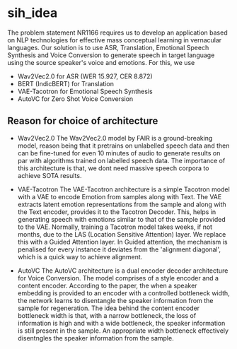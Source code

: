 # sih_idea
The problem statement NR1166 requires us to develop an application based on NLP technologies for effective mass conceptual learning in vernacular languages. 
Our solution is to use ASR, Translation, Emotional Speech Synthesis and Voice Conversion to generate speech in target language using the source speaker's voice and emotions. For this, we use

- Wav2Vec2.0 for ASR (WER 15.927, CER 8.872)
- BERT (IndicBERT) for Translation
- VAE-Tacotron for Emotional Speech Synthesis
- AutoVC for Zero Shot Voice Conversion

## Reason for choice of architecture
- Wav2Vec2.0
The Wav2Vec2.0 model by FAIR is a ground-breaking model, reason being that it pretrains on unlabelled speech data and then can be fine-tuned for even 10 minutes of audio to generate results on par with algorithms trained on labelled speech data. The importance of this architecture is that, we dont need massive speech corpora to achieve SOTA results. 

- VAE-Tacotron
The VAE-Tacotron architecture is a simple Tacotron model with a VAE to encode Emotion from samples along with Text. The VAE extracts latent emotion representations from the sample and along with the Text encoder, provides it to the Tacotron Decoder. This, helps in generating speech with emotions similar to that of the sample provided to the VAE. Normally, training a Tacotron model takes weeks, if not months, due to the LAS (Location Sensitive Attention) layer. We replace this with a Guided Attention layer. In Guided attention, the mechanism is penalised for every instance it deviates from the 'alignment diagonal', which is a quick way to achieve alignment.

- AutoVC
The AutoVC architecture is a dual encoder decoder architecture for Voice Conversion. The model comprises of a style encoder and a content encoder. According to the paper, the when a speaker embedding is provided to an encoder with a controlled bottleneck width, the network learns to disentangle the speaker information from the sample for regeneration. The idea behind the content encoder bottleneck width is that, with a narrow bottleneck, the loss of information is high and with a wide bottleneck, the speaker information is still present in the sample. An appropriate width bottleneck effectively disentngles the speaker information from the sample.
